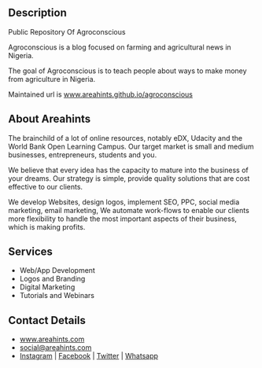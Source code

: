 Description
--

Public Repository Of Agroconscious

Agroconscious is a blog focused on farming and agricultural news in Nigeria.

The goal of Agroconscious is to teach people about ways to make money from agriculture in Nigeria.

Maintained url is www.areahints.github.io/agroconscious

About Areahints
--

The brainchild of a lot of online resources, notably eDX, Udacity and the World Bank Open Learning Campus. Our target market is small and medium businesses, entrepreneurs, students and you.
 
We believe that every idea has the capacity to mature into the business of your dreams. Our strategy is simple, provide quality solutions that are cost effective to our clients.

We develop Websites, design logos, implement SEO, PPC, social media marketing, email marketing, We automate work-flows to enable our clients more flexibility to handle the most important aspects of their business, which is making profits.

Services
--

+ Web/App Development
+ Logos and Branding
+ Digital Marketing
+ Tutorials and Webinars


Contact Details
--

+ www.areahints.com
+ social@areahints.com
+ [Instagram](instagram.com/areahintsng) | [Facebook](facebook.com/areahintsng) | [Twitter](twitter.com/areahintsng) | [Whatsapp](tel:+2349096484348)
